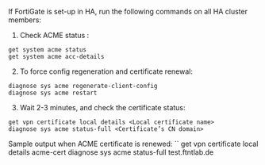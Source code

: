 If FortiGate is set-up in HA, run the following commands on all HA cluster members:  
1) Check ACME status :  
```
get system acme status
get system acme acc-details
```
2) To force config regeneration and certificate renewal:  
```
diagnose sys acme regenerate-client-config
diagnose sys acme restart
```
3) Wait 2-3 minutes, and check the certificate status:
```
get vpn certificate local details <Local certificate name>
diagnose sys acme status-full <Certificate’s CN domain>
```
Sample output when ACME certificate is renewed:
``
get vpn certificate local details acme-cert
diagnose sys acme status-full test.ftntlab.de
```
